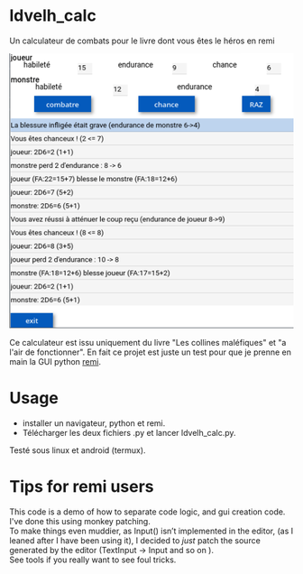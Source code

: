 # ldvelh_calc
Un calculateur de combats pour le livre dont vous êtes le héros en remi

![GUI image](gui.png)

Ce calculateur est issu uniquement du livre "Les collines maléfiques" et "a l'air de fonctionner".
En fait ce projet est juste un test pour que je prenne en main la GUI python [remi](https://github.com/rawpython/remi/).

# Usage
* installer un navigateur, python et remi.
* Télécharger les deux fichiers .py et lancer ldvelh_calc.py.

Testé sous linux et android (termux).

# Tips for remi users
This code is a demo of how to separate code logic, and gui creation code.  
I've done this using monkey patching.  
To make things even muddier, as Input() isn’t implemented in the editor, (as I leaned after I have been using it), I decided to *just* patch the source generated by the editor (TextInput → Input and so on ).  
See tools if you really want to see foul tricks.
